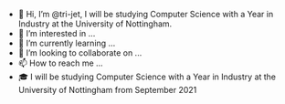 - 👋 Hi, I’m @tri-jet, I will be studying Computer Science with a Year in Industry at the University of Nottingham. 
- 👀 I’m interested in ...
- 🌱 I’m currently learning ...
- 💞️ I’m looking to collaborate on ...
- 📫 How to reach me ...
- 🎓 I will be studying Computer Science with a Year in Industry at the University of Nottingham from September 2021

<!---
tri-jet/tri-jet is a ✨ special ✨ repository because its `README.md` (this file) appears on your GitHub profile.
You can click the Preview link to take a look at your changes.
--->
